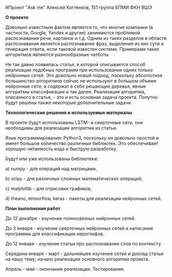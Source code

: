 #Проект "Ask me"
Алексей Когтенков, 151 группа БПМИ ФКН ВШЭ

**О проекте**

Довольно известным фактом является то, что многие компании (в частности, Google, Yandex и другие) занимаются проблемой распознавания речи, картинок и т.д. Одним из таких разделов в области распознавания является распознавание фраз, выделения из них сути и генерация ответа, если таковой известен системе. Примерами таких алгоритмов являются разнообразные чатботы. 

Не так давно появилась статья, в которой описывается способ реализации подобных программ при использовании одних только нейронных сетей. Это довольно новый подход, поскольку абсолютное большинство алгоритмов сейчас не используют в большом объеме нейронные сети, а содержат в себе решающие деревья, явные алгоритмы классификации и так далее. Реализация алгоритма, описанного в статье, - это и есть основная задача проекта. Попутно будут решены также некоторые дополнительные задачи.

**Технологические решения и используемые материалы**

В проекте будут использованы LSTM- и сверточные сети, они необходимы для реализации алгоритма из статьи.

Язык программирования: Python3, поскольку он довольно простой и имеет большое количество различных библиотек. Это обеспечивает хорошую читаемость кода и быструю разработку.

Будут или уже использованы библиотеки: 

a) numpy - для операций над матрицами, 

b) scipy - для различных сложных математических операций,

c) matplotlib - для отрисовки графиков, 

d) theano, tensorflow, keras - пакеты для реализации нейронных сетей.

**План выполнения работ**

До 12 декабря - изучение полносвязных нейронных сетей.

До 3 января - изучение сверточных нейронных сетей и написание программы для классификации иероглифов.

До 12 января - изучение статьи про распознавание слов по контексту.

Середина января - март - дальнейшее изучение сетей и доклад статьи на нашу тему; начало реализации основного алгоритма проекта.

Апрель - май - окончание реализации. Тестирование.
